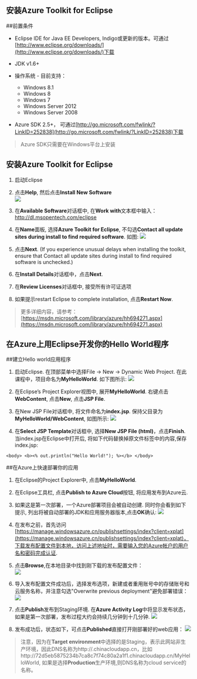 安装Azure Toolkit for Eclipse
--------------------------------

##前置条件
* Eclipse IDE for Java EE Developers, Indigo或更新的版本。可通过[http://www.eclipse.org/downloads/](http://www.eclipse.org/downloads/)下载
* JDK v1.6+
* 操作系统 - 目前支持：
	* Windows 8.1
	* Windows 8
	* Windows 7
	* Windows Server 2012
	* Windows Server 2008

* Azure SDK 2.5+， 可通过[http://go.microsoft.com/fwlink/?LinkID=252838](http://go.microsoft.com/fwlink/?LinkID=252838)下载

> Azure SDK只需要在Windows平台上安装

## 安装Azure Toolkit for Eclipse
1. 启动Eclipse
2. 点击**Help**, 然后点击**Install New Software**   
![](https://i-msdn.sec.s-msft.com/dynimg/IC590123.png)


3. 在**Available Software**对话框中, 在**Work with**文本框中输入：http://dl.msopentech.com/eclipse
4. 在**Name**面板, 选择**Azure Toolkit for Eclipse**, 不勾选**Contact all update sites during install to find required software**. 如图:
![](https://i-msdn.sec.s-msft.com/dynimg/IC719482.png)


5. 点击**Next**. (If you experience unusual delays when installing the toolkit, ensure that Contact all update sites during install to find required software is unchecked.)
6. 在**Install Details**对话框中，点击**Next**.
7. 在**Review Licenses**对话框中, 接受所有许可证选项
8. 如果提示restart Eclipse to complete installation, 点击**Restart Now**.

>更多详细内容，请参考： [https://msdn.microsoft.com/library/azure/hh694271.aspx](https://msdn.microsoft.com/library/azure/hh694271.aspx)


在Azure上用Eclipse开发你的Hello World程序
--------------------------------------------

##建立Hello world应用程序

1. 启动Eclipse. 在顶部菜单中选择File -> New -> Dynamic Web Project. 在此课程中，项目命名为**MyHelloWorld**. 如下图所示: 
![](https://i-msdn.sec.s-msft.com/dynimg/IC589576.png)

2. 在Eclipse’s Project Explorer视图中, 展开**MyHelloWorld**. 右键点击**WebContent**, 点击**New**, 点击**JSP File**. 
3. 在New JSP File对话框中, 将文件命名为**index.jsp**. 保持父目录为**MyHelloWorld/WebContent**, 如图所示:
![](https://i-msdn.sec.s-msft.com/dynimg/IC659262.png)



4. 在**Select JSP Template**对话框中, 选择**New JSP File (html)**，点击**Finish**.
当index.jsp在Eclipse中打开后, 将如下代码替换掉原文件<body>标签中的内容,保存index.jsp:
   
`
	<body>
		<b><% out.println("Hello World!"); %></b>
	</body>
`

##在Azure上快速部署你的应用

1. 在Eclipse的Project Explorer中, 点击**MyHelloWorld**.

2. 在Eclipse工具栏, 点击**Publish to Azure Cloud**按钮, 将应用发布到Azure云.

3. 如果这是第一次部署，一个Azure部署项目会被自动创建. 同时你会看到如下提示, 列出将被自动部署的JDK和应用服务器版本,点击**OK**确认:
![](https://i-msdn.sec.s-msft.com/dynimg/IC789598.png)


4. 在发布之前，首先访问[https://manage.windowsazure.cn/publishsettings/index?client=xplat](https://manage.windowsazure.cn/publishsettings/index?client=xplat)，下载发布配置文件到本地，访问上述地址时，需要输入您的Azure帐户的用户名和密码完成认证.

5. 点击**Browse**,在本地目录中找到刚下载的发布配置文件：      
![](https://i-msdn.sec.s-msft.com/dynimg/IC644267.png)

6. 导入发布配置文件成功后，选择发布选项，新建或者重用账号中的存储账号和云服务名称，并注意勾选"Overwrite previous deployment"避免部署错误：   
![](https://i-msdn.sec.s-msft.com/dynimg/IC719488.png)


7. 点击**Publish**发布到Staging环境. 在**Azure Activity Log**中将显示发布状态，如果是第一次部署，发布过程大约会持续几分钟到十几分钟.
![](https://i-msdn.sec.s-msft.com/dynimg/IC719489.png)

8. 发布成功后，状态如下，可点击**Published**直接打开刚部署好的web应用：
![](https://i-msdn.sec.s-msft.com/dynimg/IC719490.png)

> 注意，因为在**Target environment**中选择的是Staging，表示此网站非生产环境，因此DNS名称为http://<guid>.chinacloudapp.cn，比如http://72d5eb5875234b7ca8c7f74c80a2a1f1.chinacloudapp.cn/MyHelloWorld, 如果是选择**Production**生产环境,则DNS名称为cloud service的名称。
